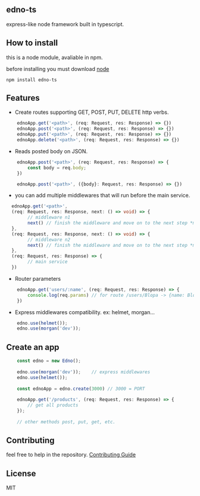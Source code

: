 ## edno-ts
express-like node framework built in typescript.

## How to install

this is a node module, avaliable in npm.

before installing you must download [node](https://nodejs.org/es/)

    npm install edno-ts

## Features

- Create routes supporting GET, POST, PUT, DELETE http verbs.
  
```ts
    ednoApp.get('<path>', (req: Request, res: Response) => {})
    ednoApp.post('<path>', (req: Request, res: Response) => {})
    ednoApp.put('<path>', (req: Request, res: Response) => {})
    ednoApp.delete('<path>', (req: Request, res: Response) => {})
```

- Reads posted body on JSON. 
```ts
    ednoApp.post('<path>', (req: Request, res: Response) => {
        const body = req.body;
    })
```
```ts
    ednoApp.post('<path>', ({body}: Request, res: Response) => {})
```
  
- you can add multiple middlewares that will run before the main service.
```ts
  ednoApp.get('<path>',
  (req: Request, res: Response, next: () => void) => {
        // middleware n1
        next() // finish the middleware and move on to the next step *middleware n2*
  },
  (req: Request, res: Response, next: () => void) => {
        // middleware n2
        next() // finish the middleware and move on to the next step *main service*
  },
  (req: Request, res: Response) => {
        // main service
  })
```
  
  
- Router parameters
```ts
    ednoApp.get('users/:name', (req: Request, res: Response) => {
        console.log(req.params) // for route /users/Blopa -> {name: Blopa}
    })
```
- Express middlewares compatibility. ex: helmet, morgan...
```ts
    edno.use(helmet());
    edno.use(morgan('dev'));
```
  
## Create an app

```ts
    const edno = new Edno();
    
    edno.use(morgan('dev'));    // express middlewares
    edno.use(helmet());
    
    const ednoApp = edno.create(3000) // 3000 = PORT
    
    ednoApp.get('/products', (req: Request, res: Response) => {
        // get all products
    });
    
    // other methods post, put, get, etc.
```

## Contributing

feel free to help in the repository.
[Contributing Guide](https://github.com/Blopaa/Edno#CONTRIBUTING.md)

## License

MIT
